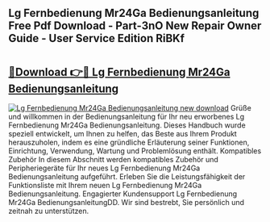 ## Lg Fernbedienung Mr24Ga Bedienungsanleitung Free Pdf Download - Part-3nO New Repair Owner Guide - User Service Edition RiBKf

# <h2><a href="http://df08kww.blite.top/?on=Lg+Fernbedienung+Mr24Ga+Bedienungsanleitung">🔗Download 👉🔴 Lg Fernbedienung Mr24Ga Bedienungsanleitung</a></h2>

[![Lg Fernbedienung Mr24Ga Bedienungsanleitung new download](https://i.imgur.com/lujVjoI.png)](http://df08kww.blite.top/?on=Lg+Fernbedienung+Mr24Ga+Bedienungsanleitung)
Grüße und willkommen in der Bedienungsanleitung für Ihr neu erworbenes Lg Fernbedienung Mr24Ga Bedienungsanleitung. Dieses Handbuch wurde speziell entwickelt, um Ihnen zu helfen, das Beste aus Ihrem Produkt herauszuholen, indem es eine gründliche Erläuterung seiner Funktionen, Einrichtung, Verwendung, Wartung und Problemlösung enthält. Kompatibles Zubehör In diesem Abschnitt werden kompatibles Zubehör und Peripheriegeräte für Ihr neues Lg Fernbedienung Mr24Ga Bedienungsanleitung aufgeführt. Erleben Sie die Leistungsfähigkeit der Funktionsliste mit Ihrem neuen Lg Fernbedienung Mr24Ga Bedienungsanleitung. Engagierter Kundensupport Lg Fernbedienung Mr24Ga BedienungsanleitungDD. Wir sind bestrebt, Sie persönlich und zeitnah zu unterstützen.
